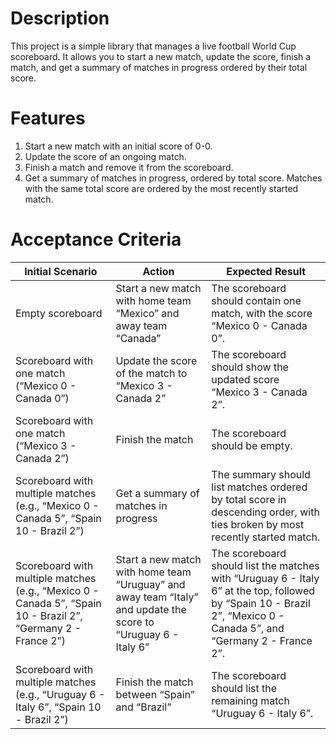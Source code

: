 # Description
This project is a simple library that manages a live football World Cup scoreboard. It allows you to start a new match, update the score, finish a match, and get a summary of matches in progress ordered by their total score.

# Features

1. Start a new match with an initial score of 0-0.
2. Update the score of an ongoing match.
3. Finish a match and remove it from the scoreboard.
4. Get a summary of matches in progress, ordered by total score. Matches with the same total score are ordered by the most recently started match.

# Acceptance Criteria

| Initial Scenario | Action | Expected Result |
|------------------|--------|-----------------|
| Empty scoreboard | Start a new match with home team “Mexico” and away team “Canada” | The scoreboard should contain one match, with the score “Mexico 0 - Canada 0”. |
| Scoreboard with one match (“Mexico 0 - Canada 0”) | Update the score of the match to “Mexico 3 - Canada 2” | The scoreboard should show the updated score “Mexico 3 - Canada 2”. |
| Scoreboard with one match (“Mexico 3 - Canada 2”) | Finish the match | The scoreboard should be empty. |
| Scoreboard with multiple matches (e.g., “Mexico 0 - Canada 5”, “Spain 10 - Brazil 2”) | Get a summary of matches in progress | The summary should list matches ordered by total score in descending order, with ties broken by most recently started match. |
| Scoreboard with multiple matches (e.g., “Mexico 0 - Canada 5”, “Spain 10 - Brazil 2”, “Germany 2 - France 2”) | Start a new match with home team “Uruguay” and away team “Italy” and update the score to “Uruguay 6 - Italy 6” | The scoreboard should list the matches with “Uruguay 6 - Italy 6” at the top, followed by “Spain 10 - Brazil 2”, “Mexico 0 - Canada 5”, and “Germany 2 - France 2”. |
| Scoreboard with multiple matches (e.g., “Uruguay 6 - Italy 6”, “Spain 10 - Brazil 2”) | Finish the match between “Spain” and “Brazil” | The scoreboard should list the remaining match “Uruguay 6 - Italy 6”. |
